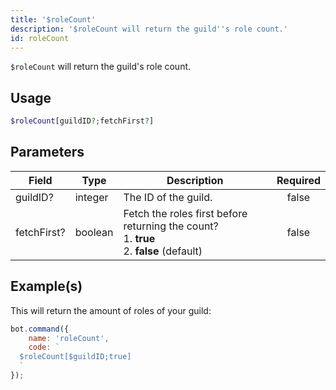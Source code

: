 ```yaml
---
title: '$roleCount'
description: '$roleCount will return the guild''s role count.'
id: roleCount
---
```


`$roleCount` will return the guild's role count.

## Usage

```php
$roleCount[guildID?;fetchFirst?]
```

## Parameters

| Field       | Type    | Description                                                                                                     | Required |
| ----------- | ------- | --------------------------------------------------------------------------------------------------------------- |:--------:|
| guildID?    | integer | The ID of the guild.                                                                                            |  false   |
| fetchFirst? | boolean | Fetch the roles first before returning the count?  <br /> 1. **true** <br /> 2. **false** (default) |  false   |

## Example(s)

This will return the amount of roles of your guild:

```javascript
bot.command({
    name: 'roleCount',
    code: `
  $roleCount[$guildID;true]
  `
});
```
